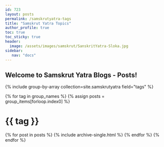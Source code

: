 ```yaml
---
id: 723    
layout: posts
permalink: /samskrutyatra-tags
title: "Samskrut Yatra Topics"
author_profile: true
toc: true
toc_sticky: true
header:
  image: /assets/images/samskrut/SanskritYatra-Sloka.jpg
sidebar:
   nav: "docs"
---
```


## Welcome to Samskrut Yatra Blogs - Posts!

{% include group-by-array collection=site.samskrutyatra field="tags" %}

{% for tag in group_names %}
{% assign posts = group_items[forloop.index0] %}

  <h1 id="{{ tag | slugify }}" class="archive__subtitle">{{ tag }}</h1>
  {% for post in posts %}
    {% include archive-single.html %}
  {% endfor %}
{% endfor %}
